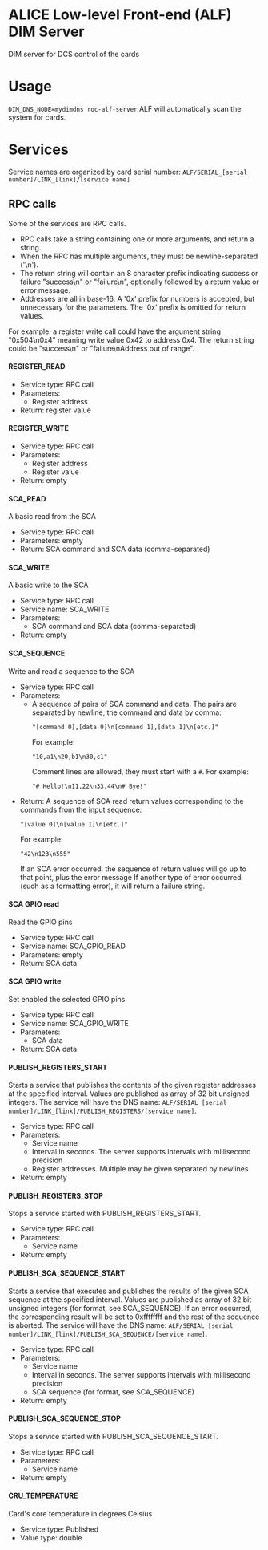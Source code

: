 # ALICE Low-level Front-end (ALF) DIM Server
DIM server for DCS control of the cards


# Usage
`DIM_DNS_NODE=mydimdns roc-alf-server`
ALF will automatically scan the system for cards.


# Services

Service names are organized by card serial number:
`ALF/SERIAL_[serial number]/LINK_[link]/[service name]`

## RPC calls
Some of the services are RPC calls.
* RPC calls take a string containing one or more arguments, and return a string.
* When the RPC has multiple arguments, they must be newline-separated ('\n').
* The return string will contain an 8 character prefix indicating success or failure "success\n" or "failure\n",
  optionally followed by a return value or error message.
* Addresses are all in base-16. A '0x' prefix for numbers is accepted, but unnecessary for the parameters.
  The '0x' prefix is omitted for return values.

For example: a register write call could have the argument string "0x504\n0x4" meaning write value 0x42 to address 0x4.
The return string could be "success\n" or "failure\nAddress out of range".

#### REGISTER_READ
* Service type: RPC call
* Parameters:
  * Register address
* Return: register value

#### REGISTER_WRITE
* Service type: RPC call
* Parameters:
  * Register address
  * Register value
* Return: empty

#### SCA_READ
A basic read from the SCA
* Service type: RPC call
* Parameters: empty
* Return: SCA command and SCA data (comma-separated)

#### SCA_WRITE
A basic write to the SCA
* Service type: RPC call
* Service name: SCA_WRITE
* Parameters:
  * SCA command and SCA data (comma-separated)
* Return: empty

#### SCA_SEQUENCE
Write and read a sequence to the SCA
* Service type: RPC call
* Parameters:
  * A sequence of pairs of SCA command and data. The pairs are separated by newline, the command and data by comma:
    ~~~
    "[command 0],[data 0]\n[command 1],[data 1]\n[etc.]"
    ~~~
    For example:
    ~~~
    "10,a1\n20,b1\n30,c1"
    ~~~
    Comment lines are allowed, they must start with a `#`. For example:
    ~~~
    "# Hello!\n11,22\n33,44\n# Bye!"
    ~~~
* Return: A sequence of SCA read return values corresponding to the commands from the input sequence:
    ~~~
    "[value 0]\n[value 1]\n[etc.]"
    ~~~
    For example:
    ~~~
    "42\n123\n555"
    ~~~
    If an SCA error occurred, the sequence of return values will go up to that point, plus the error message
    If another type of error occurred (such as a formatting error), it will return a failure string.

#### SCA GPIO read
Read the GPIO pins
* Service type: RPC call
* Service name: SCA_GPIO_READ
* Parameters: empty
* Return: SCA data

#### SCA GPIO write
Set enabled the selected GPIO pins
* Service type: RPC call
* Service name: SCA_GPIO_WRITE
* Parameters:
  * SCA data
* Return: SCA data

#### PUBLISH_REGISTERS_START
Starts a service that publishes the contents of the given register addresses at the specified interval. 
Values are published as array of 32 bit unsigned integers.
The service will have the DNS name: `ALF/SERIAL_[serial number]/LINK_[link]/PUBLISH_REGISTERS/[service name]`.
* Service type: RPC call
* Parameters:
  * Service name
  * Interval in seconds. The server supports intervals with millisecond precision
  * Register addresses. Multiple may be given separated by newlines
* Return: empty

#### PUBLISH_REGISTERS_STOP
Stops a service started with PUBLISH_REGISTERS_START.
* Service type: RPC call
* Parameters:
  * Service name
* Return: empty

#### PUBLISH_SCA_SEQUENCE_START
Starts a service that executes and publishes the results of the given SCA sequence at the specified interval. 
Values are published as array of 32 bit unsigned integers (for format, see SCA_SEQUENCE).
If an error occurred, the corresponding result will be set to 0xffffffff and the rest of the sequence is aborted.
The service will have the DNS name: `ALF/SERIAL_[serial number]/LINK_[link]/PUBLISH_SCA_SEQUENCE/[service name]`.
* Service type: RPC call
* Parameters:
  * Service name
  * Interval in seconds. The server supports intervals with millisecond precision
  * SCA sequence (for format, see SCA_SEQUENCE)
* Return: empty

#### PUBLISH_SCA_SEQUENCE_STOP
Stops a service started with PUBLISH_SCA_SEQUENCE_START.
* Service type: RPC call
* Parameters:
  * Service name
* Return: empty

#### CRU_TEMPERATURE
Card's core temperature in degrees Celsius
* Service type: Published
* Value type: double
